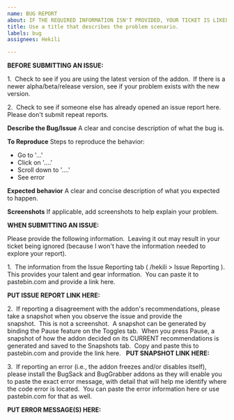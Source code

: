 ```yaml
---
name: BUG REPORT
about: IF THE REQUIRED INFORMATION ISN'T PROVIDED, YOUR TICKET IS LIKELY TO BE DISCARDED
title: Use a title that describes the problem scenario.
labels: bug
assignees: Hekili

---
```


**BEFORE SUBMITTING AN ISSUE:**

1.  Check to see if you are using the latest version of the addon.  If there is a newer alpha/beta/release version, see if your problem exists with the new version.

2.  Check to see if someone else has already opened an issue report here.  Please don't submit repeat reports.

**Describe the Bug/Issue**
A clear and concise description of what the bug is.

**To Reproduce**
Steps to reproduce the behavior:
- Go to '...'
- Click on '....'
- Scroll down to '....'
- See error

**Expected behavior**
A clear and concise description of what you expected to happen.

**Screenshots**
If applicable, add screenshots to help explain your problem.

**WHEN SUBMITTING AN ISSUE:**

Please provide the following information.  Leaving it out may result in your ticket being ignored (because I won't have the information needed to explore your report).

1.  The information from the Issue Reporting tab ( /hekili > Issue Reporting ).  This provides your talent and gear information.  You can paste it to pastebin.com and provide a link here.

**PUT ISSUE REPORT LINK HERE:**

2.  If reporting a disagreement with the addon's recommendations, please take a snapshot when you observe the issue and provide the snapshot.  This is not a screenshot.  A snapshot can be generated by binding the Pause feature on the Toggles tab.  When you press Pause, a snapshot of how the addon decided on its CURRENT recommendations is generated and saved to the Snapshots tab.  Copy and paste this to pastebin.com and provide the link here.
 
**PUT SNAPSHOT LINK HERE:**

3.  If reporting an error (i.e., the addon freezes and/or disables itself), please install the BugSack and BugGrabber addons as they will enable you to paste the exact error message, with detail that will help me identify where the code error is located.  You can paste the error information here or use pastebin.com for that as well.

**PUT ERROR MESSAGE(S) HERE:**
